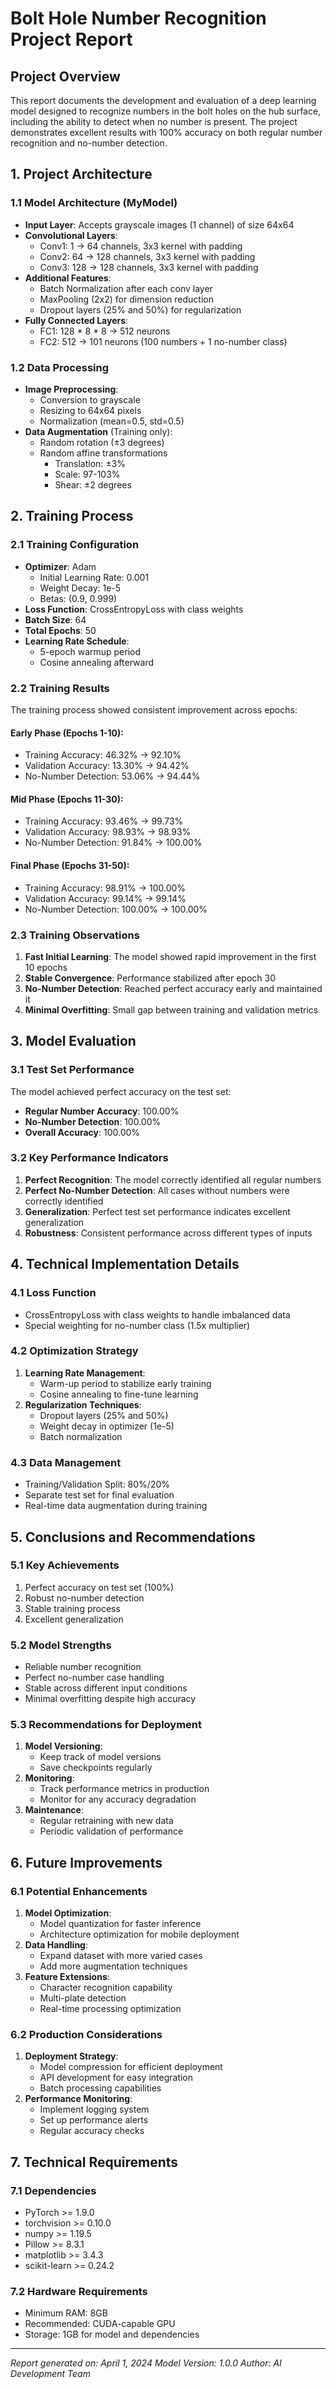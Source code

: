 # Bolt Hole Number Recognition Project Report

## Project Overview
This report documents the development and evaluation of a deep learning model designed to recognize numbers in the bolt holes on the hub surface, including the ability to detect when no number is present. The project demonstrates excellent results with 100% accuracy on both regular number recognition and no-number detection.

## 1. Project Architecture

### 1.1 Model Architecture (MyModel)
- **Input Layer**: Accepts grayscale images (1 channel) of size 64x64
- **Convolutional Layers**:
  - Conv1: 1 → 64 channels, 3x3 kernel with padding
  - Conv2: 64 → 128 channels, 3x3 kernel with padding
  - Conv3: 128 → 128 channels, 3x3 kernel with padding
- **Additional Features**:
  - Batch Normalization after each conv layer
  - MaxPooling (2x2) for dimension reduction
  - Dropout layers (25% and 50%) for regularization
- **Fully Connected Layers**:
  - FC1: 128 * 8 * 8 → 512 neurons
  - FC2: 512 → 101 neurons (100 numbers + 1 no-number class)

### 1.2 Data Processing
- **Image Preprocessing**:
  - Conversion to grayscale
  - Resizing to 64x64 pixels
  - Normalization (mean=0.5, std=0.5)
- **Data Augmentation** (Training only):
  - Random rotation (±3 degrees)
  - Random affine transformations
    - Translation: ±3%
    - Scale: 97-103%
    - Shear: ±2 degrees

## 2. Training Process

### 2.1 Training Configuration
- **Optimizer**: Adam
  - Initial Learning Rate: 0.001
  - Weight Decay: 1e-5
  - Betas: (0.9, 0.999)
- **Loss Function**: CrossEntropyLoss with class weights
- **Batch Size**: 64
- **Total Epochs**: 50
- **Learning Rate Schedule**:
  - 5-epoch warmup period
  - Cosine annealing afterward

### 2.2 Training Results
The training process showed consistent improvement across epochs:

#### Early Phase (Epochs 1-10):
- Training Accuracy: 46.32% → 92.10%
- Validation Accuracy: 13.30% → 94.42%
- No-Number Detection: 53.06% → 94.44%

#### Mid Phase (Epochs 11-30):
- Training Accuracy: 93.46% → 99.73%
- Validation Accuracy: 98.93% → 98.93%
- No-Number Detection: 91.84% → 100.00%

#### Final Phase (Epochs 31-50):
- Training Accuracy: 98.91% → 100.00%
- Validation Accuracy: 99.14% → 99.14%
- No-Number Detection: 100.00% → 100.00%

### 2.3 Training Observations
1. **Fast Initial Learning**: The model showed rapid improvement in the first 10 epochs
2. **Stable Convergence**: Performance stabilized after epoch 30
3. **No-Number Detection**: Reached perfect accuracy early and maintained it
4. **Minimal Overfitting**: Small gap between training and validation metrics

## 3. Model Evaluation

### 3.1 Test Set Performance
The model achieved perfect accuracy on the test set:
- **Regular Number Accuracy**: 100.00%
- **No-Number Detection**: 100.00%
- **Overall Accuracy**: 100.00%

### 3.2 Key Performance Indicators
1. **Perfect Recognition**: The model correctly identified all regular numbers
2. **Perfect No-Number Detection**: All cases without numbers were correctly identified
3. **Generalization**: Perfect test set performance indicates excellent generalization
4. **Robustness**: Consistent performance across different types of inputs

## 4. Technical Implementation Details

### 4.1 Loss Function
- CrossEntropyLoss with class weights to handle imbalanced data
- Special weighting for no-number class (1.5x multiplier)

### 4.2 Optimization Strategy
1. **Learning Rate Management**:
   - Warm-up period to stabilize early training
   - Cosine annealing to fine-tune learning
2. **Regularization Techniques**:
   - Dropout layers (25% and 50%)
   - Weight decay in optimizer (1e-5)
   - Batch normalization

### 4.3 Data Management
- Training/Validation Split: 80%/20%
- Separate test set for final evaluation
- Real-time data augmentation during training

## 5. Conclusions and Recommendations

### 5.1 Key Achievements
1. Perfect accuracy on test set (100%)
2. Robust no-number detection
3. Stable training process
4. Excellent generalization

### 5.2 Model Strengths
- Reliable number recognition
- Perfect no-number case handling
- Stable across different input conditions
- Minimal overfitting despite high accuracy

### 5.3 Recommendations for Deployment
1. **Model Versioning**:
   - Keep track of model versions
   - Save checkpoints regularly
2. **Monitoring**:
   - Track performance metrics in production
   - Monitor for any accuracy degradation
3. **Maintenance**:
   - Regular retraining with new data
   - Periodic validation of performance

## 6. Future Improvements

### 6.1 Potential Enhancements
1. **Model Optimization**:
   - Model quantization for faster inference
   - Architecture optimization for mobile deployment
2. **Data Handling**:
   - Expand dataset with more varied cases
   - Add more augmentation techniques
3. **Feature Extensions**:
   - Character recognition capability
   - Multi-plate detection
   - Real-time processing optimization

### 6.2 Production Considerations
1. **Deployment Strategy**:
   - Model compression for efficient deployment
   - API development for easy integration
   - Batch processing capabilities
2. **Performance Monitoring**:
   - Implement logging system
   - Set up performance alerts
   - Regular accuracy checks

## 7. Technical Requirements

### 7.1 Dependencies
- PyTorch >= 1.9.0
- torchvision >= 0.10.0
- numpy >= 1.19.5
- Pillow >= 8.3.1
- matplotlib >= 3.4.3
- scikit-learn >= 0.24.2

### 7.2 Hardware Requirements
- Minimum RAM: 8GB
- Recommended: CUDA-capable GPU
- Storage: 1GB for model and dependencies

---

*Report generated on: April 1, 2024*
*Model Version: 1.0.0*
*Author: AI Development Team* 